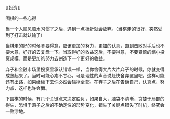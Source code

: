 [[投资]]   

围棋的一些心得

当一个人顺风顺水习惯了之后，遇到一点挫折就会放弃。（当棋走的很好，突然受到了打击就认输了）

当棋走的好的时候不要得意，应该更加的努力，更加的认真，直到击败对手后也不要大意，好好的去复盘一下。当取得好的收益这后，不要得意，不要紧慎的缩小投资规模。而是更加的努力去创造下一个更好的收益。

弃子和金融市场里投资里承认错误一样，当你舍得大片大片弃子的时候，你就变得成熟起来了。当时可能心疼不甘心，可是理性的声音说赶快舍弃这里吧，这样可能还有出路，如果继续下去你必然会输掉全部。在弃子之后在告诉自己，认真点，努力点，这样也许会赢。

下围棋的时候，有几个关键点来决定胜负，如果自大，脑袋不清晰，贪婪于局部的得失，恐惧于落子之后的不确定性的形势变化，错失了关键点错失了时机，终究会一败涂地。